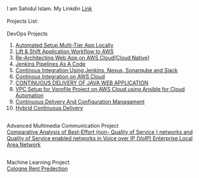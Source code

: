 I am Sahidul Islam. My Linkdin [Link](https://www.linkedin.com/in/sahidul-islam-2b312a235/)<br />
<br />Projects List:<br />
<br/>DevOps Projects<br/>
1. [Automated Setup Multi-Tier App Locally ](https://github.com/Sahid20/DevOps_Projects_AWS/tree/main/Automated%20Setup%20Multi-Tier%20App%20Locally)<br/>
2. [Lift & Shift Application Workflow to AWS](https://github.com/Sahid20/DevOps_Projects_AWS/tree/main/Lift%20and%20Shift%20Application%20Workload%20to%20AWS)<br />
3. [Re-Architecting Web App on AWS Cloud[Cloud Native]](https://github.com/Sahid20/DevOps_Projects_AWS/tree/main/Re-Architecting%20Web%20App%20on%20AWS%20Cloud%5BCloud%20Native%5D)<br/>
4.  [Jenkins Pipelines As A Code](https://github.com/Sahid20/DevOps_Projects_AWS/tree/main/Jenkins%20Pipelines%20As%20A%20Code)<br/>
5.   [Continous Integration Using Jenkins, Nexus, Sonarqube and Slack](https://github.com/Sahid20/DevOps_Projects_AWS/tree/main/Continous%20Integration%20Using%20Jenkins%2C%20Nexus%2C%20Sonarqube%20and%20Slack)<br/>
6.  [Continous Integration on AWS Cloud](https://github.com/Sahid20/DevOps_Projects_AWS/tree/main/Continous%20Integration%20on%20AWS%20Cloud)<br/>
7. [CONTINUOUS DELIVERY OF JAVA WEB APPLICATION](https://github.com/Sahid20/DevOps_Projects_AWS/tree/main/CONTINUOUS%20DELIVERY%20OF%20JAVA%20WEB%20APPLICATION)<br/>
8. [VPC Setup for Vprofile Project on AWS Cloud using Ansible for Cloud Automation](https://github.com/Sahid20/ansible-aws-vpc)<br/>
9. [Continuous Delivery And Configuration Managament](https://github.com/Sahid20/DevOps_Projects_AWS/tree/main/Continuous%20Delivery%20And%20Configuration%20Managament) <br/>
10. [Hybrid Continuous Delivery](https://github.com/Sahid20/DevOps_Projects_AWS/tree/main/Hybrid%20Continuous%20Delivery)


<br/>Advanced Multimedia Communication Project<br/>
[Comparative Analysis of Best-Effort (non- Quality
of Service ) networks and Quality of Service
enabled networks in Voice over IP (VoIP) Enterprise
Local Area Network](https://github.com/Sahid20/Advanced-Multimedia-Communication-AMC-Project)<br/>

<br/> Machine Learning Project<br/>
[Cologne Rent Predection](https://github.com/Sahid20/Machine-Learning-Project) <br/>
